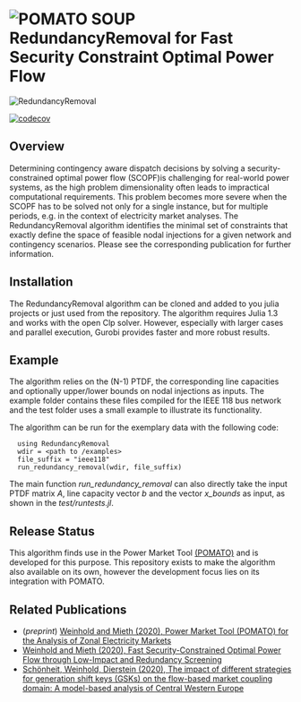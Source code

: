 ![POMATO SOUP](https://raw.githubusercontent.com/richard-weinhold/pomato/main/docs/_static/graphics/pomato_logo_small.png) RedundancyRemoval for Fast Security Constraint Optimal Power Flow
=====================================================================================================================================
![RedundancyRemoval](https://github.com/richard-weinhold/RedundancyRemoval/workflows/RedundancyRemoval/badge.svg)

[![codecov](https://codecov.io/gh/richard-weinhold/RedundancyRemoval/branch/master/graph/badge.svg?token=MS3er8Qjbw)](https://codecov.io/gh/richard-weinhold/RedundancyRemoval)

Overview
--------

Determining contingency aware dispatch decisions by solving a security-constrained optimal power flow (SCOPF)is challenging for real-world power systems, as the high problem dimensionality often leads to impractical computational requirements. This problem becomes more severe when the SCOPF has to be solved not only for a single instance, but for multiple periods, e.g. in the context of electricity market analyses. The RedundancyRemoval algorithm identifies the minimal set of constraints that exactly define the space of feasible nodal injections for a given network and contingency scenarios.
Please see the corresponding publication for further information.

Installation
------------

The RedundancyRemoval algorithm can be cloned and added to you julia projects or just used from the repository. The algorithm requires Julia 1.3 and works with the open Clp solver. However, especially with larger cases and parallel execution, Gurobi provides faster and more robust results.

Example
--------

The algorithm relies on the (N-1) PTDF, the corresponding line capacities and optionally upper/lower bounds on nodal injections as inputs.
The example folder contains these files compiled for the IEEE 118 bus network and the test folder uses a small example to illustrate its functionality.

The algorithm can be run for the exemplary data with the following code:

      using RedundancyRemoval
      wdir = <path to /examples>
      file_suffix = "ieee118"
      run_redundancy_removal(wdir, file_suffix)

The main function *run_redundancy_removal* can also directly take the input PTDF matrix *A*, line capacity vector *b* and the vector *x_bounds* as input, as shown in the *test/runtests.jl*.

Release Status
--------------

This algorithm finds use in the Power Market Tool [(POMATO)](https://github.com/richard-weinhold/pomato) and is developed for this purpose. This repository exists to make the algorithm also available on its own, however the development focus lies on its integration with POMATO.

Related Publications
--------------------
- (*preprint*) [Weinhold and Mieth (2020), Power Market Tool (POMATO) for the Analysis of Zonal 
   Electricity Markets](https://arxiv.org/abs/2011.11594)
- [Weinhold and Mieth (2020), Fast Security-Constrained Optimal Power Flow through 
   Low-Impact and Redundancy Screening](https://ieeexplore.ieee.org/document/9094021)
- [Schönheit, Weinhold, Dierstein (2020), The impact of different strategies for generation 
   shift keys (GSKs) on  the flow-based market coupling domain: A model-based analysis of Central Western Europe](https://www.sciencedirect.com/science/article/pii/S0306261919317544)
